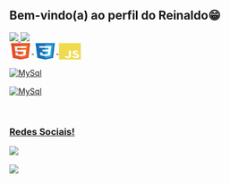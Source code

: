 ## Bem-vindo(a) ao perfil do Reinaldo😁

 <div>
   <a href="https://github.com/reinaldo-ss">
   <img height="180em" src="https://github-readme-stats.vercel.app/api?username=reinaldo-ss&show_icons=true&theme=tokyonight&include_all_commits=true&count_private=true"/>
   <img height="180em" src="https://github-readme-stats.vercel.app/api/top-langs/?username=reinaldo-ss&layout=compact&langs_count=6&theme=tokyonight"/>
</div>
     
<div style="display: inline_block">
  
  <img align="center" alt="HTML" height="30" width="40" src="https://raw.githubusercontent.com/devicons/devicon/master/icons/html5/html5-original.svg">
  
  <img align="center" alt="CSS" height="30" width="40" src="https://raw.githubusercontent.com/devicons/devicon/master/icons/css3/css3-original.svg">  
  
  <img align="center" alt="Js" height="30" width="40" src="https://raw.githubusercontent.com/devicons/devicon/master/icons/javascript/javascript-plain.svg">
  
  <img align="center" alt="MySql" height="30" width="40"
src="https://cdn.jsdelivr.net/gh/devicons/devicon/icons/php/php-original.svg">
  
  <img align="center" alt="MySql" height="30" width="40" 
src="https://cdn.jsdelivr.net/gh/devicons/devicon/icons/mysql/mysql-original-wordmark.svg">
</div>
 
<br>
 
### Redes Sociais!
 
<div> 
  <a href="https://instagram.com/_kingnald" target="_blank"><img src="https://img.shields.io/badge/-Instagram-%23E4405F?style=for-the-badge&logo=instagram&logoColor=white" target="_blank"></a>
  
  <a href="https://www.linkedin.com/in/reinaldo-silva-santana-filho" target="_blank"><img src="https://img.shields.io/badge/-LinkedIn-%230077B5?style=for-the-badge&logo=linkedin&logoColor=white" target="_blank"></a>
  
</div>
